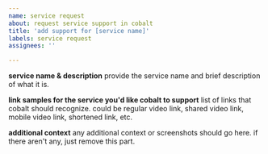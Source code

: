 ```yaml
---
name: service request
about: request service support in cobalt
title: 'add support for [service name]'
labels: service request
assignees: ''

---
```


**service name & description**
provide the service name and brief description of what it is.

**link samples for the service you'd like cobalt to support**
list of links that cobalt should recognize. 
could be regular video link, shared video link, mobile video link, shortened link, etc.

**additional context**
any additional context or screenshots should go here. if there aren't any, just remove this part.
